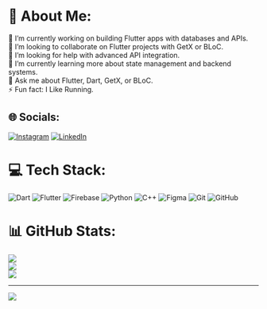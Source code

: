 # 💫 About Me:
🔭 I’m currently working on building Flutter apps with databases and APIs.<br>👯 I’m looking to collaborate on Flutter projects with GetX or BLoC.<br>🤝 I’m looking for help with advanced API integration.<br>🌱 I’m currently learning more about state management and backend systems.<br>💬 Ask me about Flutter, Dart, GetX, or BLoC.<br>⚡ Fun fact: I Like Running.


## 🌐 Socials:
[![Instagram](https://img.shields.io/badge/Instagram-%23E4405F.svg?logo=Instagram&logoColor=white)](https://instagram.com/ali_ibn_ejaz) [![LinkedIn](https://img.shields.io/badge/LinkedIn-%230077B5.svg?logo=linkedin&logoColor=white)](https://linkedin.com/in/ali-ejaz-a66a38262) 

# 💻 Tech Stack:
![Dart](https://img.shields.io/badge/dart-%230175C2.svg?style=for-the-badge&logo=dart&logoColor=white) ![Flutter](https://img.shields.io/badge/Flutter-%2302569B.svg?style=for-the-badge&logo=Flutter&logoColor=white) ![Firebase](https://img.shields.io/badge/firebase-%23039BE5.svg?style=for-the-badge&logo=firebase) ![Python](https://img.shields.io/badge/python-3670A0?style=for-the-badge&logo=python&logoColor=ffdd54) ![C++](https://img.shields.io/badge/c++-%2300599C.svg?style=for-the-badge&logo=c%2B%2B&logoColor=white) ![Figma](https://img.shields.io/badge/figma-%23F24E1E.svg?style=for-the-badge&logo=figma&logoColor=white) ![Git](https://img.shields.io/badge/git-%23F05033.svg?style=for-the-badge&logo=git&logoColor=white) ![GitHub](https://img.shields.io/badge/github-%23121011.svg?style=for-the-badge&logo=github&logoColor=white)
# 📊 GitHub Stats:
![](https://github-readme-stats.vercel.app/api?username=AliEjazMalik&theme=dark&hide_border=false&include_all_commits=false&count_private=false)<br/>
![](https://github-readme-streak-stats.herokuapp.com/?user=AliEjazMalik&theme=dark&hide_border=false)<br/>
![](https://github-readme-stats.vercel.app/api/top-langs/?username=AliEjazMalik&theme=dark&hide_border=false&include_all_commits=false&count_private=false&layout=compact)

---
[![](https://visitcount.itsvg.in/api?id=AliEjazMalik&icon=0&color=0)](https://visitcount.itsvg.in)
